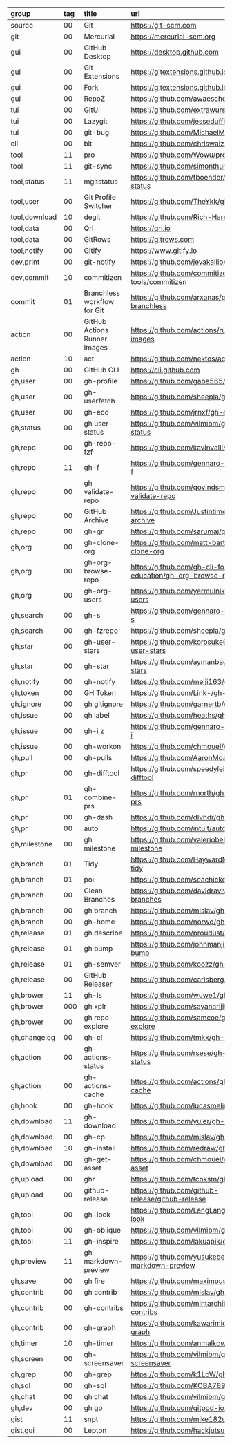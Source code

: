 group         | tag | title                        | url
:-            | :-  | :-                           | :-
source        | 00  | Git                          | https://git-scm.com
git           | 00  | Mercurial                    | https://mercurial-scm.org
gui           | 00  | GitHub Desktop               | https://desktop.github.com
gui           | 00  | Git Extensions               | https://gitextensions.github.io
gui           | 00  | Fork                         | https://gitextensions.github.io
gui           | 00  | RepoZ                        | https://github.com/awaescher/RepoZ
tui           | 00  | GitUI                        | https://github.com/extrawurst/gitui
tui           | 00  | Lazygit                      | https://github.com/jesseduffield/lazygit
tui           | 00  | git-bug                      | https://github.com/MichaelMure/git-bug
cli           | 00  | bit                          | https://github.com/chriswalz/bit
tool          | 11  | pro                          | https://github.com/Wowu/pro
tool          | 11  | git-sync                     | https://github.com/simonthum/git-sync
tool,status   | 11  | mgitstatus                   | https://github.com/fboender/multi-git-status
tool,user     | 00  | Git Profile Switcher         | https://github.com/TheYkk/git-switcher
tool,download | 10  | degit                        | https://github.com/Rich-Harris/degit
tool,data     | 00  | Qri                          | https://qri.io
tool,data     | 00  | GitRows                      | https://gitrows.com
tool,notify   | 00  | Gitify                       | https://www.gitify.io
dev,print     | 00  | git-notify                   | https://github.com/jevakallio/git-notify
dev,commit    | 10  | commitizen                   | https://github.com/commitizen-tools/commitizen
commit        | 01  | Branchless workflow for Git  | https://github.com/arxanas/git-branchless
action        | 00  | GitHub Actions Runner Images | https://github.com/actions/runner-images
action        | 10  | act                          | https://github.com/nektos/act
gh            | 00  | GitHub CLI                   | https://cli.github.com
gh,user       | 00  | gh-profile                   | https://github.com/gabe565/gh-profile
gh,user       | 00  | gh-userfetch                 | https://github.com/sheepla/gh-userfetch
gh,user       | 00  | gh-eco                       | https://github.com/jrnxf/gh-eco
gh,status     | 00  | gh user-status               | https://github.com/vilmibm/gh-user-status
gh,repo       | 00  | gh-repo-fzf                  | https://github.com/kavinvalli/gh-repo-fzf
gh,repo       | 11  | gh-f                         | https://github.com/gennaro-tedesco/gh-f
gh,repo       | 00  | gh validate-repo             | https://github.com/govindsme/gh-validate-repo
gh,repo       | 00  | GitHub Archive               | https://github.com/Justintime50/github-archive
gh,repo       | 00  | gh-gr                        | https://github.com/sarumaj/gh-gr
gh,org        | 00  | gh-clone-org                 | https://github.com/matt-bartel/gh-clone-org
gh,org        | 00  | gh-org-browse-repo           | https://github.com/gh-cli-for-education/gh-org-browse-repo
gh,org        | 00  | gh-org-users                 | https://github.com/yermulnik/gh-org-users
gh,search     | 00  | gh-s                         | https://github.com/gennaro-tedesco/gh-s
gh,search     | 00  | gh-fzrepo                    | https://github.com/sheepla/gh-fzrepo
gh,star       | 00  | gh-user-stars                | https://github.com/korosuke613/gh-user-stars
gh,star       | 00  | gh-star                      | https://github.com/aymanbagabas/gh-stars
gh,notify     | 00  | gh-notify                    | https://github.com/meiji163/gh-notify
gh,token      | 00  | GH Token                     | https://github.com/Link-/gh-token
gh,ignore     | 00  | gh gitignore                 | https://github.com/garnertb/gh-gitignore
gh,issue      | 00  | gh label                     | https://github.com/heaths/gh-label
gh,issue      | 00  | gh-i              z          | https://github.com/gennaro-tedesco/gh-i
gh,issue      | 00  | gh-workon                    | https://github.com/chmouel/gh-workon
gh,pull       | 00  | gh-pulls                     | https://github.com/AaronMoat/gh-pulls
gh,pr         | 00  | gh-difftool                  | https://github.com/speedyleion/gh-difftool
gh,pr         | 01  | gh-combine-prs               | https://github.com/rnorth/gh-combine-prs
gh,pr         | 00  | gh-dash                      | https://github.com/dlvhdr/gh-dash
gh,pr         | 00  | auto                         | https://github.com/intuit/auto
gh,milestone  | 00  | gh milestone                 | https://github.com/valeriobelli/gh-milestone
gh,branch     | 01  | Tidy                         | https://github.com/HaywardMorihara/gh-tidy
gh,branch     | 01  | poi                          | https://github.com/seachicken/gh-poi
gh,branch     | 00  | Clean Branches               | https://github.com/davidraviv/gh-clean-branches
gh,branch     | 00  | gh branch                    | https://github.com/mislav/gh-branch
gh,branch     | 00  | gh-home                      | https://github.com/norwd/gh-home
gh,release    | 01  | gh describe                  | https://github.com/proudust/gh-describe
gh,release    | 01  | gh bump                      | https://github.com/johnmanjiro13/gh-bump
gh,release    | 01  | gh-semver                    | https://github.com/koozz/gh-semver
gh,release    | 00  | GitHub Releaser              | https://github.com/carlsberg/gh-releaser
gh,brower     | 11  | gh-ls                        | https://github.com/wuwe1/gh-ls
gh,brower     | 000 | gh xplr                      | https://github.com/sayanarijit/gh-xplr
gh,brower     | 00  | gh repo-explore              | https://github.com/samcoe/gh-repo-explore
gh,changelog  | 00  | gh-cl                        | https://github.com/tmkx/gh-cl
gh,action     | 00  | gh-actions-status            | https://github.com/rsese/gh-actions-status
gh,action     | 00  | gh-actions-cache             | https://github.com/actions/gh-actions-cache
gh,hook       | 00  | gh-hook                      | https://github.com/lucasmelin/gh-hook
gh,download   | 11  | gh-download                  | https://github.com/yuler/gh-download
gh,download   | 00  | gh-cp                        | https://github.com/mislav/gh-cp
gh,download   | 10  | gh-install                   | https://github.com/redraw/gh-install
gh,download   | 00  | gh-get-asset                 | https://github.com/chmouel/gh-get-asset
gh,upload     | 00  | ghr                          | https://github.com/tcnksm/ghr
gh,upload     | 00  | github-release               | https://github.com/github-release/github-release
gh,tool       | 00  | gh-look                      | https://github.com/LangLangBart/gh-look
gh,tool       | 00  | gh-oblique                   | https://github.com/vilmibm/gh-oblique
gh,tool       | 11  | gh-inspire                   | https://github.com/lakuapik/gh-inspire
gh,preview    | 11  | gh markdown-preview          | https://github.com/yusukebe/gh-markdown-preview
gh,save       | 00  | gh fire                      | https://github.com/maximousblk/gh-fire
gh,contrib    | 00  | gh contrib                   | https://github.com/mislav/gh-contrib
gh,contrib    | 00  | gh-contribs                  | https://github.com/mintarchit/gh-contribs
gh,contrib    | 00  | gh-graph                     | https://github.com/kawarimidoll/gh-graph
gh,timer      | 10  | gh-timer                     | https://github.com/anmalkov/gh-timer
gh,screen     | 00  | gh-screensaver               | https://github.com/vilmibm/gh-screensaver
gh,grep       | 00  | gh-grep                      | https://github.com/k1LoW/gh-grep
gh,sql        | 00  | gh-sql                       | https://github.com/KOBA789/gh-sql
gh,chat       | 00  | gh chat                      | https://github.com/vilmibm/gh-chat
gh,dev        | 00  | gh gp                        | https://github.com/gitpod-io/gh-gp
gist          | 11  | snpt                         | https://github.com/mike182uk/snpt
gist,gui      | 00  | Lepton                       | https://github.com/hackjutsu/Lepton